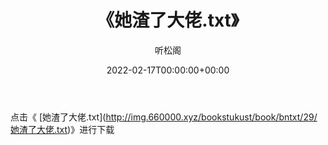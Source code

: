 ﻿---
title:  《她渣了大佬.txt》
date:   2022-02-17T00:00:00+00:00
author: 听松阁
layout: post
permalink: /她渣了大佬/
categories: 小说
tags: [小说]
---

点击《 [她渣了大佬.txt](<a href="http://img.660000.xyz/bookstukust/book/bntxt/29/" target=_blank>http://img.660000.xyz/bookstukust/book/bntxt/29/她渣了大佬.txt)》进行下载